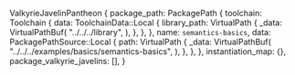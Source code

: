 ValkyrieJavelinPantheon {
    package_path: PackagePath {
        toolchain: Toolchain {
            data: ToolchainData::Local {
                library_path: VirtualPath {
                    _data: VirtualPathBuf(
                        "../../../library",
                    ),
                },
            },
        },
        name: `semantics-basics`,
        data: PackagePathSource::Local {
            path: VirtualPath {
                _data: VirtualPathBuf(
                    "../../../examples/basics/semantics-basics",
                ),
            },
        },
    },
    instantiation_map: {},
    package_valkyrie_javelins: [],
}